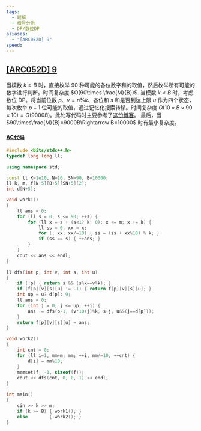 ```yaml
---
tags:
  - 题解
  - 根号分治
  - DP/数位DP
aliases:
  - "[ARC052D] 9"
speed:
---
```

## [\[ARC052D\] 9](https://www.luogu.com.cn/problem/AT_arc052_d)

当模数 $k\geq B$ 时，直接枚举 $90$ 种可能的各位数字和的取值，然后枚举所有可能的数字进行判断。时间复杂度 $O(90\times \frac{M}{B})$.
当模数 $k<B$ 时，考虑数位 DP。将当前位数 $p$、$v=n\% k$、各位和 $s$ 和是否到达上限 $u$ 作为四个状态，每次枚举 $p-1$ 位可能的取值，通过记忆化搜索转移。时间复杂度 $O(10\times B\times 90\times 10)=O(9000B)$。此处写代码时主要参考了[这份博客](https://www.luogu.com.cn/article/b1zida77)。
最后，当 $90\times\frac{M}{B}=9000B\Rightarrow B=10000$ 时有最小复杂度。

#### [AC代码](https://atcoder.jp/contests/arc052/submissions/57440699)

```cpp
#include <bits/stdc++.h>
typedef long long ll;

using namespace std;

const ll K=1e10, N=10, SN=90, B=10000;
ll k, m, f[N+5][B+5][SN+5][2];
int d[N+5];

void work1()
{
	ll ans = 0;
	for (ll s = 0; s <= 90; ++s) {
		for (ll x = s + (s<1? k: 0); x <= m; x += k) {
			ll ss = 0, xx = x;
			for (; xx; xx/=10) { ss = (ss + xx%10) % k; }
			if (ss == s) { ++ans; }
		}
	}
	cout << ans << endl;
}

ll dfs(int p, int v, int s, int u)
{
	if (!p) { return s && (s%k==v%k); }
	if (f[p][v][s][u] != -1) { return f[p][v][s][u]; }
	int up = u? d[p]: 9;
	ll ans = 0;
	for (int j = 0; j <= up; ++j) {
		ans += dfs(p-1, (v*10+j)%k, s+j, u&&(j==d[p]));
	}
	return f[p][v][s][u] = ans;
}

void work2()
{
	int cnt = 0;
	for (ll i=1, mm=m; mm; ++i, mm/=10, ++cnt) {
		d[i] = mm%10;
	}
	memset(f, -1, sizeof(f));
	cout << dfs(cnt, 0, 0, 1) << endl;
}

int main()
{
	cin >> k >> m;
	if (k >= B) { work1(); }
	else        { work2(); }
}
```
